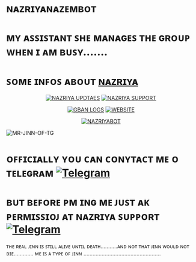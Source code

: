 # ɴᴀᴢʀɪʏᴀɴᴀᴢᴇᴍʙᴏᴛ

# ᴍʏ ᴀꜱꜱɪꜱᴛᴀɴᴛ ꜱʜᴇ ᴍᴀɴᴀɢᴇꜱ ᴛʜᴇ ɢʀᴏᴜᴘ ᴡʜᴇɴ ɪ ᴀᴍ ʙᴜꜱʏ.......



# ꜱᴏᴍᴇ ɪɴꜰᴏꜱ ᴀʙᴏᴜᴛ [ɴᴀᴢʀɪʏᴀ](https://t.me/NAZRIYANAZEEMBOT) 

<p align="center">
<a href="https://t.me/NAZRIYAUPDATES"><img alt="NAZRIYA UPDTAES" src="https://img.shields.io/badge/NAZRIYA UPDATES-%23E4405F.svg?&style=for-the-badge&logo=TELEGRAM&logoColor=white"/></a>
<a href="https://t.me/NAZRIYASUPPORT"><img alt="NAZRIYA SUPPORT" src="https://img.shields.io/badge/NAZRIYA SUPPORT-2CA5E0?style=for-the-badge&logo=telegram&logoColor=white"/></a>
</p>

<p align="center">
<a href="https://t.me/NAZRIYAGBANLOGS"><img alt="GBAN LOGS" src="https://img.shields.io/badge/NAZRIYA GBAN LOGS-%23E4405F.svg?&style=for-the-badge&logo=TELEGRAM&logoColor=white"/></a>
<a href="https://visi.tk/nazriya"><img alt="WEBSITE" src="https://img.shields.io/badge/WEBSITE-2CA5E0?style=for-the-badge&logo=WEBSITE&logoColor=white"/></a>
</p>

<p align="center">
<a href="https://t.me/NAZRIYANAZEEMBOT"><img alt="NAZRIYABOT" src="https://img.shields.io/badge/NAZRIYA BOT-%23E4405F.svg?&style=for-the-badge&logo=TELEGRAM&logoColor=white"/></a>


 ![MR-JINN-OF-TG](https://telegra.ph//file/9f1a1ac3672991cbb7138.jpg) 

 
# ᴏꜰꜰɪᴄɪᴀʟʟʏ ʏᴏᴜ ᴄᴀɴ ᴄᴏɴʏᴛᴀᴄᴛ ᴍᴇ ᴏ ᴛᴇʟᴇɢʀᴀᴍ [![Telegram](https://img.shields.io/badge/telegram-1b77FF.svg?style=for-the-badge&logo=telegram)](https://t.me/JINN_OF_TELEGRAM)  
 
# ʙᴜᴛ ʙᴇꜰᴏʀᴇ ᴘᴍ ɪɴɢ ᴍᴇ ᴊᴜꜱᴛ ᴀᴋ ᴘᴇʀᴍɪꜱꜱɪᴏᴊ ᴀᴛ ɴᴀᴢʀɪʏᴀ ꜱᴜᴘᴘᴏʀᴛ  [![Telegram](https://img.shields.io/badge/telegram-1b77FF.svg?style=for-the-badge&logo=telegram)](https://t.me/NAZRIYASUPPORT) 
 
 ᴛʜᴇ ʀᴇᴀʟ ᴊɪɴɴ ɪꜱ ꜱᴛɪʟʟ ᴀʟɪᴠᴇ ᴜɴᴛɪʟ ᴅᴇᴀᴛʜ...........ᴀɴᴅ ɴᴏᴛ ᴛʜᴀᴛ ᴊɪɴɴ ᴡᴏᴜʟᴅ ɴᴏᴛ ᴅɪᴇ.............
 ᴍᴇ ɪꜱ ᴀ ᴛʏᴘᴇ ᴏꜰ ᴊɪɴɴ ...................................................
  
